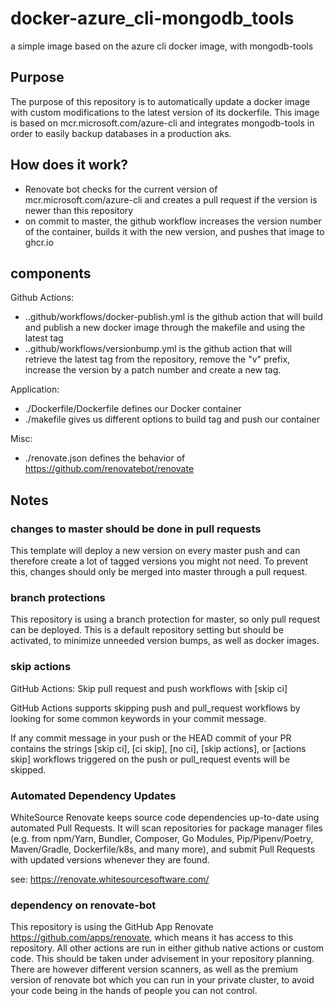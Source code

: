 # docker-azure_cli-mongodb_tools

a simple image based on the azure cli docker image, with mongodb-tools

## Purpose

The purpose of this repository is to automatically update a docker image with custom modifications to the latest version of its dockerfile.
This image is based on mcr.microsoft.com/azure-cli and integrates mongodb-tools in order to easily backup databases in a production aks.

## How does it work?

- Renovate bot checks for the current version of mcr.microsoft.com/azure-cli and creates a pull request if the version is newer than this repository
- on commit to master, the github workflow increases the version number of the container, builds it with the new version, and pushes that image to ghcr.io

## components

Github Actions:

- ..github/workflows/docker-publish.yml is the github action that will build and publish a new docker image through the makefile and using the latest tag
- ..github/workflows/versionbump.yml is the github action that will retrieve the latest tag from the repository, remove the "v" prefix, increase the version by a patch number and create a new tag.

Application:

- ./Dockerfile/Dockerfile defines our Docker container
- ./makefile gives us different options to build tag and push our container

Misc:

- ./renovate.json defines the behavior of <https://github.com/renovatebot/renovate>

## Notes

### changes to master should be done in pull requests

This template will deploy a new version on every master push and can therefore create a lot of tagged versions you might not need. To prevent this, changes should only be merged into master through a pull request.

### branch protections

This repository is using a branch protection for master, so only pull request can be deployed. This is a default repository setting but should be activated, to minimize unneeded version bumps, as well as docker images.

### skip actions

GitHub Actions: Skip pull request and push workflows with [skip ci]

GitHub Actions supports skipping push and pull_request workflows by looking for some common keywords in your commit message.

If any commit message in your push or the HEAD commit of your PR contains the strings [skip ci], [ci skip], [no ci], [skip actions], or [actions skip] workflows triggered on the push or pull_request events will be skipped.

### Automated Dependency Updates

WhiteSource Renovate keeps source code dependencies up-to-date using automated Pull Requests. It will scan repositories for package manager files (e.g. from npm/Yarn, Bundler, Composer, Go Modules, Pip/Pipenv/Poetry, Maven/Gradle, Dockerfile/k8s, and many more), and submit Pull Requests with updated versions whenever they are found.

see: <https://renovate.whitesourcesoftware.com/>

### dependency on renovate-bot

This repository is using the GitHub App Renovate <https://github.com/apps/renovate>, which means it has access to this repository.
All other actions are run in either github native actions or custom code. This should be taken under advisement in your repository planning.
There are however different version scanners, as well as the premium version of renovate bot which you can run in your private cluster, to avoid your code being in the hands of people you can not control.
